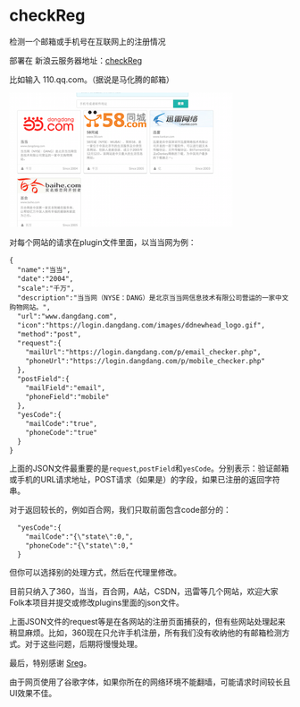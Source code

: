 # checkReg
检测一个邮箱或手机号在互联网上的注册情况

部署在 新浪云服务器地址：[checkReg](http://checkreg.sinaapp.com/)

比如输入 110.qq.com。（据说是马化腾的邮箱）

![demo](demo.png)


对每个网站的请求在plugin文件里面，以当当网为例：

```
{
  "name":"当当",
  "date":"2004",
  "scale":"千万",
  "description":"当当网（NYSE：DANG）是北京当当网信息技术有限公司营运的一家中文购物网站。",
  "url":"www.dangdang.com",
  "icon":"https://login.dangdang.com/images/ddnewhead_logo.gif",
  "method":"post",
  "request":{
    "mailUrl":"https://login.dangdang.com/p/email_checker.php",
    "phoneUrl":"https://login.dangdang.com/p/mobile_checker.php"
  },
  "postField":{
    "mailField":"email",
    "phoneField":"mobile"
  },
  "yesCode":{
    "mailCode":"true",
    "phoneCode":"true"
  }
}
```
上面的JSON文件最重要的是`request`,`postField`和`yesCode`。分别表示：验证邮箱或手机的URL请求地址，POST请求（如果是）的字段，如果已注册的返回字符串。

对于返回较长的，例如百合网，我们只取前面包含code部分的：

```
  "yesCode":{
    "mailCode":"{\"state\":0,",
    "phoneCode":"{\"state\":0,"
  }
```
但你可以选择别的处理方式，然后在代理里修改。

目前只纳入了360，当当，百合网，A站，CSDN，迅雷等几个网站，欢迎大家Folk本项目并提交或修改plugins里面的json文件。

上面JSON文件的request等是在各网站的注册页面捕获的，但有些网站处理起来稍显麻烦。比如，360现在只允许手机注册，所有我们没有收纳他的有邮箱检测方式。对于这些问题，后期将慢慢处理。

最后，特别感谢 [Sreg](https://github.com/ff0000team/Sreg)。

由于网页使用了谷歌字体，如果你所在的网络环境不能翻墙，可能请求时间较长且UI效果不佳。



